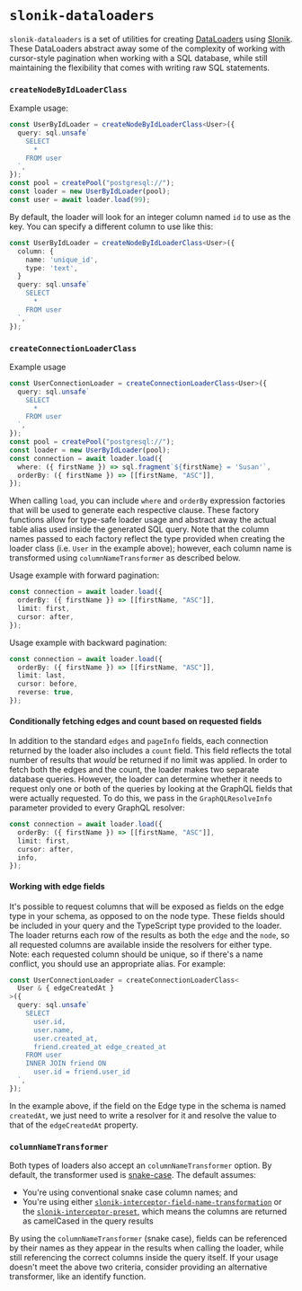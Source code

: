 # `slonik-dataloaders`

`slonik-dataloaders` is a set of utilities for creating [DataLoaders](https://github.com/graphql/dataloader) using [Slonik](https://github.com/gajus/slonik). These DataLoaders abstract away some of the complexity of working with cursor-style pagination when working with a SQL database, while still maintaining the flexibility that comes with writing raw SQL statements.

### `createNodeByIdLoaderClass`

Example usage:

```ts
const UserByIdLoader = createNodeByIdLoaderClass<User>({
  query: sql.unsafe`
    SELECT
      *
    FROM user
  `,
});
const pool = createPool("postgresql://");
const loader = new UserByIdLoader(pool);
const user = await loader.load(99);
```

By default, the loader will look for an integer column named `id` to use as the key. You can specify a different column to use like this:

```ts
const UserByIdLoader = createNodeByIdLoaderClass<User>({
  column: {
    name: 'unique_id',
    type: 'text',
  }
  query: sql.unsafe`
    SELECT
      *
    FROM user
  `,
});
```

### `createConnectionLoaderClass`

Example usage

```ts
const UserConnectionLoader = createConnectionLoaderClass<User>({
  query: sql.unsafe`
    SELECT
      *
    FROM user
  `,
});
const pool = createPool("postgresql://");
const loader = new UserByIdLoader(pool);
const connection = await loader.load({
  where: ({ firstName }) => sql.fragment`${firstName} = 'Susan'`,
  orderBy: ({ firstName }) => [[firstName, "ASC"]],
});
```

When calling `load`, you can include `where` and `orderBy` expression factories that will be used to generate each respective clause. These factory functions allow for type-safe loader usage and abstract away the actual table alias used inside the generated SQL query. Note that the column names passed to each factory reflect the type provided when creating the loader class (i.e. `User` in the example above); however, each column name is transformed using `columnNameTransformer` as described below.

Usage example with forward pagination:

```ts
const connection = await loader.load({
  orderBy: ({ firstName }) => [[firstName, "ASC"]],
  limit: first,
  cursor: after,
});
```

Usage example with backward pagination:

```ts
const connection = await loader.load({
  orderBy: ({ firstName }) => [[firstName, "ASC"]],
  limit: last,
  cursor: before,
  reverse: true,
});
```

#### Conditionally fetching edges and count based on requested fields

In addition to the standard `edges` and `pageInfo` fields, each connection returned by the loader also includes a `count` field. This field reflects the total number of results that _would_ be returned if no limit was applied. In order to fetch both the edges and the count, the loader makes two separate database queries. However, the loader can determine whether it needs to request only one or both of the queries by looking at the GraphQL fields that were actually requested. To do this, we pass in the `GraphQLResolveInfo` parameter provided to every GraphQL resolver:

```ts
const connection = await loader.load({
  orderBy: ({ firstName }) => [[firstName, "ASC"]],
  limit: first,
  cursor: after,
  info,
});
```

#### Working with edge fields

It's possible to request columns that will be exposed as fields on the edge type in your schema, as opposed to on the node type. These fields should be included in your query and the TypeScript type provided to the loader. The loader returns each row of the results as both the `edge` and the `node`, so all requested columns are available inside the resolvers for either type. Note: each requested column should be unique, so if there's a name conflict, you should use an appropriate alias. For example:

```ts
const UserConnectionLoader = createConnectionLoaderClass<
  User & { edgeCreatedAt }
>({
  query: sql.unsafe`
    SELECT
      user.id,
      user.name,
      user.created_at,
      friend.created_at edge_created_at
    FROM user
    INNER JOIN friend ON
      user.id = friend.user_id
  `,
});
```

In the example above, if the field on the Edge type in the schema is named `createdAt`, we just need to write a resolver for it and resolve the value to that of the `edgeCreatedAt` property.

### `columnNameTransformer`

Both types of loaders also accept an `columnNameTransformer` option. By default, the transformer used is [snake-case](https://www.npmjs.com/package/snake-case). The default assumes:

- You're using conventional snake case column names; and
- You're using either [`slonik-interceptor-field-name-transformation`](https://github.com/gajus/slonik-interceptor-field-name-transformation) or the [`slonik-interceptor-preset`](https://github.com/gajus/slonik-interceptor-preset), which means the columns are returned as camelCased in the query results

By using the `columnNameTransformer` (snake case), fields can be referenced by their names as they appear in the results when calling the loader, while still referencing the correct columns inside the query itself. If your usage doesn't meet the above two criteria, consider providing an alternative transformer, like an identify function.
